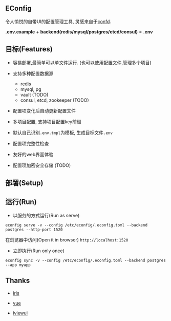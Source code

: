 EConfig
---------

令人愉悦的自带UI的配置管理工具, 灵感来自于[confd](https://github.com/kelseyhightower/confd).

**.env.example** + **backend(redis/mysql/postgres/etcd/consul)** = **.env**

## 目标(Features)

- 容易部署,最简单可以单文件运行. (也可以使用配置文件,管理多个项目)
- 支持多种配置数据源
   - redis
   - mysql, pg
   - vault (TODO)
   - consul, etcd, zookeeper (TODO)

- 配置项变化后自动更新配置文件  
- 多项目配置, 支持项目配置key前缀  
- 默认自己识别`.env.tmpl`为模板, 生成目标文件`.env`  
- 配置项完整性检查
- 友好的web界面体验
- 配置项加密安全存储 (TODO)


## 部署(Setup)


## 运行(Run)

- 以服务的方式运行(Run as serve)

`econfig serve -v --config /etc/econfig/.econfig.toml --backend postgres --http-port 1520`

在浏览器中访问(Open it in browser) `http://localhost:1520`

- 立即执行(Run only once)

`econfig sync -v --config /etc/econfig/.econfig.toml --backend postgres --app myapp`

## Thanks

- [iris](https://github.com/kataras/iris)

- [vue](https://vuejs.org)

- [iviewui](https://www.iviewui.com)
